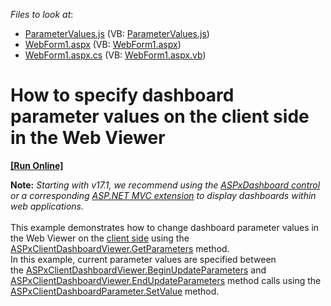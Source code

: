 <!-- default file list -->
*Files to look at*:

* [ParameterValues.js](./CS/Dashboard_SetParameterValues_Web/Scripts/ParameterValues.js) (VB: [ParameterValues.js](./VB/Dashboard_SetParameterValues_Web/Scripts/ParameterValues.js))
* [WebForm1.aspx](./CS/Dashboard_SetParameterValues_Web/WebForm1.aspx) (VB: [WebForm1.aspx](./VB/Dashboard_SetParameterValues_Web/WebForm1.aspx))
* [WebForm1.aspx.cs](./CS/Dashboard_SetParameterValues_Web/WebForm1.aspx.cs) (VB: [WebForm1.aspx.vb](./VB/Dashboard_SetParameterValues_Web/WebForm1.aspx.vb))
<!-- default file list end -->
# How to specify dashboard parameter values on the client side in the Web Viewer
<!-- run online -->
**[[Run Online]](https://codecentral.devexpress.com/t205300/)**
<!-- run online end -->


<strong>Note:</strong> <em>Starting with v17.1, we recommend using the <a href="https://documentation.devexpress.com/Dashboard/CustomDocument16976.aspx">ASPxDashboard control</a> or a corresponding <a href="https://documentation.devexpress.com/Dashboard/CustomDocument16977.aspx">ASP.NET MVC extension</a> to display dashboards within web applications.</em><br><br>This example demonstrates how to change dashboard parameter values in the Web Viewer on the <a href="http://documentation.devexpress.com/#Dashboard/CustomDocument17375">client side</a> using the <a href="http://documentation.devexpress.com/#Dashboard/DevExpressDashboardWebScriptsASPxClientDashboardViewer_GetParameterstopic">ASPxClientDashboardViewer.GetParameters</a> method.<br>In this example, current parameter values are specified between the <a href="http://documentation.devexpress.com/#Dashboard/DevExpressDashboardWebScriptsASPxClientDashboardViewer_BeginUpdateParameterstopic">ASPxClientDashboardViewer.BeginUpdateParameters</a> and <a href="http://documentation.devexpress.com/#Dashboard/DevExpressDashboardWebScriptsASPxClientDashboardViewer_EndUpdateParameterstopic">ASPxClientDashboardViewer.EndUpdateParameters</a> method calls using the <a href="http://documentation.devexpress.com/#Dashboard/DevExpressDashboardWebScriptsASPxClientDashboardParameter_SetValuetopic">ASPxClientDashboardParameter.SetValue</a> method.

<br/>


